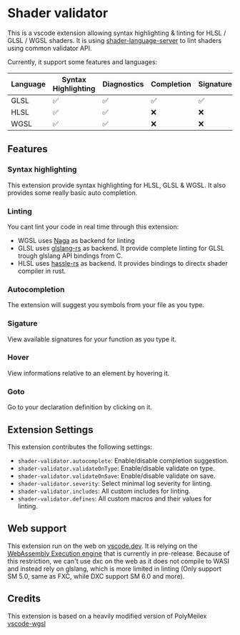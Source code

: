 # Shader validator

This is a vscode extension allowing syntax highlighting & linting for HLSL / GLSL / WGSL shaders. It is using [shader-language-server](https://github.com/antaalt/shader-language-server) to lint shaders using common validator API. 

Currently, it support some features and languages:

|Language|Syntax Highlighting|Diagnostics|Completion|Signature|Hover|Goto|
|--------|-------------------|-----------|----------|---------|-----|----|
|GLSL    |✅                 |✅        |✅        |✅      |✅   |✅ |
|HLSL    |✅                 |✅        |❌        |❌      |❌   |❌ |
|WGSL    |✅                 |✅        |❌        |❌      |❌   |❌ |

## Features

### Syntax highlighting

This extension provide syntax highlighting for HLSL, GLSL & WGSL. It also provides some really basic auto completion.

### Linting

You cant lint your code in real time through this extension:
- WGSL uses [Naga](https://github.com/gfx-rs/naga) as backend for linting
- GLSL uses [glslang-rs](https://github.com/SnowflakePowered/glslang-rs) as backend. It provide complete linting for GLSL trough glslang API bindings from C.
- HLSL uses [hassle-rs](https://github.com/Traverse-Research/hassle-rs) as backend. It provides bindings to directx shader compiler in rust.

### Autocompletion

The extension will suggest you symbols from your file as you type.

### Sigature

View available signatures for your function as you type it.

### Hover

View informations relative to an element by hovering it.

### Goto

Go to your declaration definition by clicking on it.

## Extension Settings

This extension contributes the following settings:

* `shader-validator.autocomplete`: Enable/disable completion suggestion.
* `shader-validator.validateOnType`: Enable/disable validate on type.
* `shader-validator.validateOnSave`: Enable/disable validate on save.
* `shader-validator.severity`: Select minimal log severity for linting.
* `shader-validator.includes`: All custom includes for linting.
* `shader-validator.defines`: All custom macros and their values for linting.

## Web support

This extension run on the web on [vscode.dev](https://vscode.dev/). It is relying on the [WebAssembly Execution engine](https://marketplace.visualstudio.com/items?itemName=ms-vscode.wasm-wasi-core) that is currently in pre-release. Because of this restriction, we can't use dxc on the web as it does not compile to WASI and instead rely on glslang, which is more limited in linting (Only support SM 5.0, same as FXC, while DXC support SM 6.0 and more).

## Credits

This extension is based on a heavily modified version of PolyMeilex [vscode-wgsl](https://github.com/PolyMeilex/vscode-wgsl)